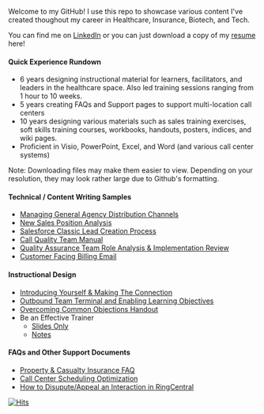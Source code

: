 Welcome to my GitHub! I use this repo to showcase various content I've created thoughout my career in Healthcare, Insurance, Biotech, and Tech.

You can find me on [LinkedIn](www.linkedin.com/in/williampkane) or you can just download a copy of my [resume](examples/William%20Kane_Resume.pdf) here!

#### Quick Experience Rundown
* 6 years designing instructional material for learners, facilitators, and leaders in the healthcare space. Also led training sessions ranging from 1 hour to 10 weeks. 
* 5 years creating FAQs and Support pages to support multi-location call centers
* 10 years designing various materials such as sales training exercises, soft skills training courses, workbooks, handouts, posters, indices, and wiki pages. 
* Proficient in Visio, PowerPoint, Excel, and Word (and various call center systems)

Note: Downloading files may make them easier to view. Depending on your resolution, they may look rather large due to Github's formatting.

#### Technical / Content Writing Samples
* [Managing General Agency Distribution Channels](/examples/Distribution%20Channels%20Explained.pdf)
* [New Sales Position Analysis](examples/New%20Sales%20Position%20Analysis.pdf)
* [Salesforce Classic Lead Creation Process](examples/Salesforce%20Lead%20Creation%20Process.pdf)
* [Call Quality Team Manual](examples/Call%20Quality%20Team%20Manual_final.pdf)
* [Quality Assurance Team Role Analysis & Implementation Review](examples/QA%20Team%20Implementation.pdf)
* [Customer Facing Billing Email](examples/Check%20Paid%20to%20Patient%20Macro_final.pdf)

#### Instructional Design
* [Introducing Yourself & Making The Connection](examples/Call%20Team%20Intro%20%20Connection_Working%20Draft.pdf) 
* [Outbound Team Terminal and Enabling Learning Objectives](examples/Call%20Team%20Learning%20Objectives.pdf)
* [Overcoming Common Objections Handout](examples/Common%20Objections.pdf)
* Be an Effective Trainer
  - [Slides Only](examples/Be%20An%20Effective%20Trainer%20-%20Slides%20Only.pdf)
  - [Notes](examples/Be%20An%20Effective%20Trainer%20-%20Notes%20Pages.pdf) 
 
#### FAQs and Other Support Documents
* [Property & Casualty Insurance FAQ](/examples/Call%20Team%20FAQ.pdf)
* [Call Center Scheduling Optimization](/examples/Call%20Scheduling%20Optimization.pdf)
* [How to Disupute/Appeal an Interaction in RingCentral](examples/RingCentral%20Call%20Quality%20Appeals%20Process.pdf)






[![Hits](https://hits.seeyoufarm.com/api/count/incr/badge.svg?url=https%3A%2F%2Fgithub.com%2FWPTK%2Fwriting-samples&count_bg=%23A8A8A8&title_bg=%23555555&icon=&icon_color=%23E7E7E7&title=views&edge_flat=true)](https://hits.seeyoufarm.com)
